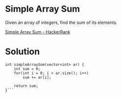 # Simple Array Sum

Given an array of integers, find the sum of its elements.

[Simple Array Sum - HackerRank](https://www.hackerrank.com/challenges/simple-array-sum/problem?isFullScreen=true)

# Solution

```
int simpleArraySum(vector<int> ar) {
    int sum = 0;
    for(int i = 0; i < ar.size(); i++)
        sum += ar[i];
        
    return sum;
}```